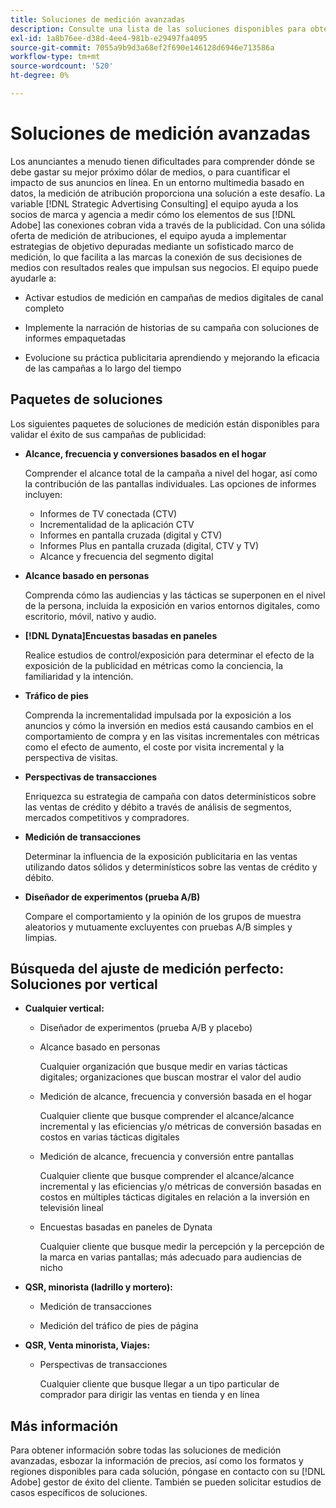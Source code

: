 ```yaml
---
title: Soluciones de medición avanzadas
description: Consulte una lista de las soluciones disponibles para obtener mediciones avanzadas.
exl-id: 1a8b76ee-d38d-4ee4-981b-e29497fa4095
source-git-commit: 7055a9b9d3a68ef2f690e146128d6946e713586a
workflow-type: tm+mt
source-wordcount: '520'
ht-degree: 0%

---
```


# Soluciones de medición avanzadas

Los anunciantes a menudo tienen dificultades para comprender dónde se debe gastar su mejor próximo dólar de medios, o para cuantificar el impacto de sus anuncios en línea. En un entorno multimedia basado en datos, la medición de atribución proporciona una solución a este desafío. La variable [!DNL Strategic Advertising Consulting] el equipo ayuda a los socios de marca y agencia a medir cómo los elementos de sus [!DNL Adobe] las conexiones cobran vida a través de la publicidad. Con una sólida oferta de medición de atribuciones, el equipo ayuda a implementar estrategias de objetivo depuradas mediante un sofisticado marco de medición, lo que facilita a las marcas la conexión de sus decisiones de medios con resultados reales que impulsan sus negocios. El equipo puede ayudarle a:

* Activar estudios de medición en campañas de medios digitales de canal completo

* Implemente la narración de historias de su campaña con soluciones de informes empaquetadas

* Evolucione su práctica publicitaria aprendiendo y mejorando la eficacia de las campañas a lo largo del tiempo

## Paquetes de soluciones

Los siguientes paquetes de soluciones de medición están disponibles para validar el éxito de sus campañas de publicidad:

* **Alcance, frecuencia y conversiones basados en el hogar**

   Comprender el alcance total de la campaña a nivel del hogar, así como la contribución de las pantallas individuales. Las opciones de informes incluyen:

   * Informes de TV conectada (CTV)
   * Incrementalidad de la aplicación CTV
   * Informes en pantalla cruzada (digital y CTV)
   * Informes Plus en pantalla cruzada (digital, CTV y TV)
   * Alcance y frecuencia del segmento digital

* **Alcance basado en personas**

   Comprenda cómo las audiencias y las tácticas se superponen en el nivel de la persona, incluida la exposición en varios entornos digitales, como escritorio, móvil, nativo y audio.

* **[!DNL Dynata]Encuestas basadas en paneles**

   Realice estudios de control/exposición para determinar el efecto de la exposición de la publicidad en métricas como la conciencia, la familiaridad y la intención.

* **Tráfico de pies**

   Comprenda la incrementalidad impulsada por la exposición a los anuncios y cómo la inversión en medios está causando cambios en el comportamiento de compra y en las visitas incrementales con métricas como el efecto de aumento, el coste por visita incremental y la perspectiva de visitas.

* **Perspectivas de transacciones**

   Enriquezca su estrategia de campaña con datos determinísticos sobre las ventas de crédito y débito a través de análisis de segmentos, mercados competitivos y compradores.

* **Medición de transacciones**

   Determinar la influencia de la exposición publicitaria en las ventas utilizando datos sólidos y determinísticos sobre las ventas de crédito y débito.

* **Diseñador de experimentos (prueba A/B)**

   Compare el comportamiento y la opinión de los grupos de muestra aleatorios y mutuamente excluyentes con pruebas A/B simples y limpias.

## Búsqueda del ajuste de medición perfecto: Soluciones por vertical

* **Cualquier vertical:**

   * Diseñador de experimentos (prueba A/B y placebo)

   * Alcance basado en personas

      Cualquier organización que busque medir en varias tácticas digitales; organizaciones que buscan mostrar el valor del audio

   * Medición de alcance, frecuencia y conversión basada en el hogar

      Cualquier cliente que busque comprender el alcance/alcance incremental y las eficiencias y/o métricas de conversión basadas en costos en varias tácticas digitales

   * Medición de alcance, frecuencia y conversión entre pantallas

      Cualquier cliente que busque comprender el alcance/alcance incremental y las eficiencias y/o métricas de conversión basadas en costos en múltiples tácticas digitales en relación a la inversión en televisión lineal

   * Encuestas basadas en paneles de Dynata

      Cualquier cliente que busque medir la percepción y la percepción de la marca en varias pantallas; más adecuado para audiencias de nicho

* **QSR, minorista (ladrillo y mortero):**

   * Medición de transacciones

   * Medición del tráfico de pies de página

* **QSR, Venta minorista, Viajes:**

   * Perspectivas de transacciones

      Cualquier cliente que busque llegar a un tipo particular de comprador para dirigir las ventas en tienda y en línea

## Más información

Para obtener información sobre todas las soluciones de medición avanzadas, esbozar la información de precios, así como los formatos y regiones disponibles para cada solución, póngase en contacto con su [!DNL Adobe] gestor de éxito del cliente. También se pueden solicitar estudios de casos específicos de soluciones.
